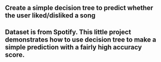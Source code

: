 ## Create a simple decision tree to predict whether the user liked/disliked a song

## Dataset is from Spotify. This little project demonstrates how to use decision tree to make a simple prediction with a fairly high accuracy score.
